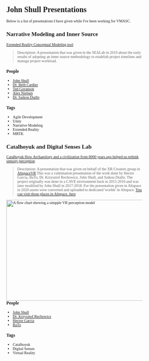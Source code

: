 <style>
body {
    font-family: "JetBrains Mono";
    src: url(Fonts/JetBrainsMono-Regular.ttf);
    font-size: 10px;
}
.center {
  display: block;
  margin-left: auto;
  margin-right: auto;
  width: 50%;
}
</style>

# John Shull Presentations

Below is a list of presentations I have given while I've been working for VMASC.

## Narrative Modeling and Inner Source

[Extended Reality Conceptual Modeling tool](JShull_InnerSource_NarrativeModeling.pptx)
>Description: A presentation that was given in the SEALab in 2019 about the early results of adopting an inner source methodology to establish project timelines and manage project workload.

### People

* [John Shull](JShull@odu.edu)
* [Dr. Beth Cardier](bethcardier@hotmail.com)
* [Ted Goranson](tedg@alum.mit.edu)
* [Alex Nielsen](ANielsen@odu.edu)
* [Dr. Saikou Diallo](Sdiallo@odu.edu)

### Tags

* Agile Development
* Unity
* Narrative Modeling
* Extended Reality
* MRTK

## Catalhoyuk and Digital Senses Lab

[Catalhoyuk How Archaeology and a civilization from 8000 years ago helped us rethink sensory perception](JShull_AltspaceVRCatalhoyuk.pdf)
>Description: A presentation that was given on behalf of the XR Creators group in [AltspaceVR](https://www.altvr.com) This was a culmination presentation of the work done by Hector Garcia, BaTo, Dr. Krzysztof Rechowicz, John Shull, and Saikou Diallo. The project originally was done in a CAVE environment back in 2015-2016 and was later modified by John Shull in 2017-2018. For the presentation given in Altspace in 2020 assets were converted and uploaded to dedicated 'worlds' in Altspace. [You can visit those places in Altspace. here](https://account.altvr.com/worlds/1388667124355957521)
<img align="right" src="Images/VRPerception.PNG" alt="A flow chart showing a simpple VR perception model" title="VR Perception Model" width="497" height="266" />

### People

* [John Shull](JShull@odu.edu)
* [Dr. Krzysztof Rechowicz](Krechowi@odu.edu)
* [Hector Garcia](HGarcia@odu.edu)
* [BaTo](bcvijeti@odu.edu)

### Tags

* Catalhoyuk
* Digital Senses
* Virtual Reality

